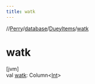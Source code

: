 ```yaml
---
title: watk
---
```

//[Perry](../../../index.html)/[database](../index.html)/[DueyItems](index.html)/[watk](watk.html)



# watk



[jvm]\
val [watk](watk.html): Column&lt;[Int](https://kotlinlang.org/api/latest/jvm/stdlib/kotlin/-int/index.html)&gt;





